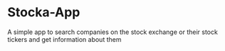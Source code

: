 # Stocka-App
A simple app to search companies on the stock exchange or their stock tickers and get information about them
